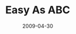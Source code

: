 ---
layout: music 
title: "Easy As ABC"
date: 2009-04-30 
description: "Music from Kids' Club Music, Vol. One. More kids music is available at http&#58;//crossroads.net/kidsclub/music.htm"
audio: "http://s3.amazonaws.com/crossroads-media/music/audio/01EasyasABC.mp3"
audio-duration: "04:44"
src: "http://s3.amazonaws.com/crossroads-media/images/DefaultVideoImage.jpg"
---